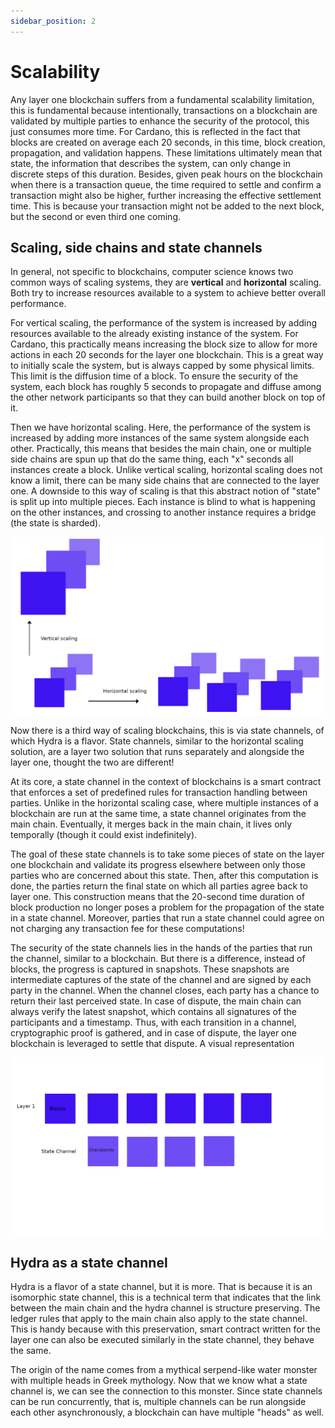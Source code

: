 ```yaml
---
sidebar_position: 2
---
```


# Scalability

Any layer one blockchain suffers from a fundamental scalability limitation, this is fundamental because intentionally, transactions on a blockchain are validated by multiple parties to enhance the security of the protocol, this just consumes more time. For Cardano, this is reflected in the fact that blocks are created on average each 20 seconds, in this time, block creation, propagation, and validation happens. These limitations ultimately mean that state, the information that describes the system, can only change in discrete steps of this duration. Besides, given peak hours on the blockchain when there is a transaction queue, the time required to settle and confirm a transaction might also be higher, further increasing the effective settlement time. This is because your transaction might not be added to the next block, but the second or even third one coming.

## Scaling, side chains and state channels

In general, not specific to blockchains, computer science knows two common ways of scaling systems, they are **vertical** and **horizontal** scaling. Both try to increase resources available to a system to achieve better overall performance.

For vertical scaling, the performance of the system is increased by adding resources available to the already existing instance of the system. For Cardano, this practically means increasing the block size to allow for more actions in each 20 seconds for the layer one blockchain. This is a great way to initially scale the system, but is always capped by some physical limits. This limit is the diffusion time of a block. To ensure the security of the system, each block has roughly 5 seconds to propagate and diffuse among the other network participants so that they can build another block on top of it.

Then we have horizontal scaling. Here, the performance of the system is increased by adding more instances of the same system alongside each other. Practically, this means that besides the main chain, one or multiple side chains are spun up that do the same thing, each "x" seconds all instances create a block. Unlike vertical scaling, horizontal scaling does not know a limit, there can be many side chains that are connected to the layer one. A downside to this way of scaling is that this abstract notion of "state" is split up into multiple pieces. Each instance is blind to what is happening on the other instances, and crossing to another instance requires a bridge (the state is sharded).

![horizontal-vertical-scaling.png](./horizontal-vertical-scaling.png)

Now there is a third way of scaling blockchains, this is via state channels, of which Hydra is a flavor. State channels, similar to the horizontal scaling solution, are a layer two solution that runs separately and alongside the layer one, thought the two are different!

At its core, a state channel in the context of blockchains is a smart contract that enforces a set of predefined rules for transaction handling between parties. Unlike in the horizontal scaling case, where multiple instances of a blockchain are run at the same time, a state channel originates from the main chain. Eventually, it merges back in the main chain, it lives only temporally (though it could exist indefinitely).

The goal of these state channels is to take some pieces of state on the layer one blockchain and validate its progress elsewhere between only those parties who are concerned about this state. Then, after this computation is done, the parties return the final state on which all parties agree back to layer one. This construction means that the 20-second time duration of block production no longer poses a problem for the propagation of the state in a state channel. Moreover, parties that run a state channel could agree on not charging any transaction fee for these computations!

The security of the state channels lies in the hands of the parties that run the channel, similar to a blockchain. But there is a difference, instead of blocks, the progress is captured in snapshots. These snapshots are intermediate captures of the state of the channel and are signed by each party in the channel. When the channel closes, each party has a chance to return their last perceived state. In case of dispute, the main chain can always verify the latest snapshot, which contains all signatures of the participants and a timestamp. Thus, with each transition in a channel, cryptographic proof is gathered, and in case of dispute, the layer one blockchain is leveraged to settle that dispute. A visual representation

![statechannel.png](./statechannel.png)

## Hydra as a state channel

Hydra is a flavor of a state channel, but it is more. That is because it is an isomorphic state channel, this is a technical term that indicates that the link between the main chain and the hydra channel is structure preserving. The ledger rules that apply to the main chain also apply to the state channel. This is handy because with this preservation, smart contract written for the layer one can also be executed similarly in the state channel, they behave the same.

The origin of the name comes from a mythical serpend-like water monster with multiple heads in Greek mythology. Now that we know what a state channel is, we can see the connection to this monster. Since state channels can be run concurrently, that is, multiple channels can be run alongside each other asynchronously, a blockchain can have multiple "heads" as well.
